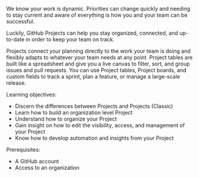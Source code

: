 We know your work is dynamic. Priorities can change quickly and needing to stay current and aware of everything is how you and your team can be successful.

Luckily, GitHub Projects can help you stay organized, connected, and up-to-date in order to keep your team on track.

Projects connect your planning directly to the work your team is doing and flexibly adapts to whatever your team needs at any point. Project tables are built like a spreadsheet and give you a live canvas to filter, sort, and group issues and pull requests. You can use Project tables, Project boards, and custom fields to track a sprint, plan a feature, or manage a large-scale release.

Learning objectives:

- Discern the differences between Projects and Projects (Classic)
- Learn how to build an organization level Project
- Understand how to organize your Project
- Gain insight on how to edit the visibility, access, and management of your Project
- Know how to develop automation and insights from your Project

Prerequisites:

- A GitHub account
- Access to an organization